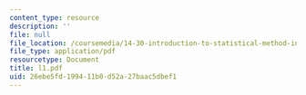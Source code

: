 ```yaml
---
content_type: resource
description: ''
file: null
file_location: /coursemedia/14-30-introduction-to-statistical-method-in-economics-spring-2006/26ebe5fd199411b0d52a27baac5dbef1_l1.pdf
file_type: application/pdf
resourcetype: Document
title: l1.pdf
uid: 26ebe5fd-1994-11b0-d52a-27baac5dbef1
---
```

